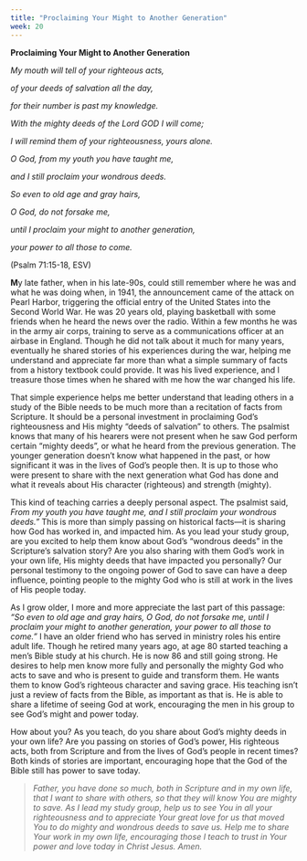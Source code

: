 ```yaml
---
title: "Proclaiming Your Might to Another Generation"
week: 20
---
```


**Proclaiming Your Might to Another Generation**

*My mouth will tell of your righteous acts,*

*of your deeds of salvation all the day,*

*for their number is past my knowledge.*

*With the mighty deeds of the Lord GOD I will come;*

*I will remind them of your righteousness, yours alone.*

*O God, from my youth you have taught me,*

*and I still proclaim your wondrous deeds.*

*So even to old age and gray hairs,*

*O God, do not forsake me,*

*until I proclaim your might to another generation,*

*your power to all those to come.*

(Psalm 71:15-18, ESV)

**M**y late father, when in his late-90s, could still remember where he
was and what he was doing when, in 1941, the announcement came of the
attack on Pearl Harbor, triggering the official entry of the United
States into the Second World War. He was 20 years old, playing
basketball with some friends when he heard the news over the radio.
Within a few months he was in the army air corps, training to serve as a
communications officer at an airbase in England. Though he did not talk
about it much for many years, eventually he shared stories of his
experiences during the war, helping me understand and appreciate far
more than what a simple summary of facts from a history textbook could
provide. It was his lived experience, and I treasure those times when he
shared with me how the war changed his life.

That simple experience helps me better understand that leading others in
a study of the Bible needs to be much more than a recitation of facts
from Scripture. It should be a personal investment in proclaiming God’s
righteousness and His mighty “deeds of salvation” to others. The
psalmist knows that many of his hearers were not present when he saw God
perform certain “mighty deeds”, or what he heard from the previous
generation. The younger generation doesn’t know what happened in the
past, or how significant it was in the lives of God’s people then. It is
up to those who were present to share with the next generation what God
has done and what it reveals about His character (righteous) and
strength (mighty).

This kind of teaching carries a deeply personal aspect. The psalmist
said, *From my youth you have taught me, and I still proclaim your
wondrous deeds.”* This is more than simply passing on historical
facts—it is sharing how God has worked in, and impacted him. As you lead
your study group, are you excited to help them know about God’s
“wondrous deeds” in the Scripture’s salvation story? Are you also
sharing with them God’s work in your own life, His mighty deeds that
have impacted you personally? Our personal testimony to the ongoing
power of God to save can have a deep influence, pointing people to the
mighty God who is still at work in the lives of His people today.

As I grow older, I more and more appreciate the last part of this
passage: *“So even to old age and gray hairs, O God, do not forsake me,
until I proclaim your might to another generation, your power to all
those to come.”* I have an older friend who has served in ministry roles
his entire adult life. Though he retired many years ago, at age 80
started teaching a men’s Bible study at his church. He is now 86 and
still going strong. He desires to help men know more fully and
personally the mighty God who acts to save and who is present to guide
and transform them. He wants them to know God’s righteous character and
saving grace. His teaching isn’t just a review of facts from the Bible,
as important as that is. He is able to share a lifetime of seeing God at
work, encouraging the men in his group to see God’s might and power
today.

How about you? As you teach, do you share about God’s mighty deeds in
your own life? Are you passing on stories of God’s power, His righteous
acts, both from Scripture and from the lives of God’s people in recent
times? Both kinds of stories are important, encouraging hope that the
God of the Bible still has power to save today.

> *Father, you have done so much, both in Scripture and in my own life,
> that I want to share with others, so that they will know You are
> mighty to save. As I lead my study group, help us to see You in all
> your righteousness and to appreciate Your great love for us that moved
> You to do mighty and wondrous deeds to save us. Help me to share Your
> work in my own life, encouraging those I teach to trust in Your power
> and love today in Christ Jesus. Amen.*
